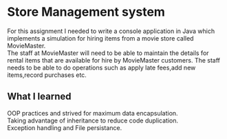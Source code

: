 # Store Management system
For this assignment I needed to write a console application in Java which 
implements a simulation for hiring items from a movie store called MovieMaster.  
The staff at MovieMaster will need to be able to maintain the details for rental items that are available for 
hire by MovieMaster customers. The staff needs to be able to do operations such as apply late fees,add new items,record purchases etc.

## What I learned
OOP practices and strived for maximum data encapsulation.  
Taking advantage of inheritance to reduce code duplication.  
Exception handling and File persistance.  
